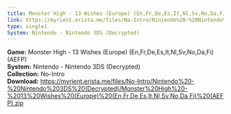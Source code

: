 ```yaml
---
title: Monster High - 13 Wishes (Europe) (En,Fr,De,Es,It,Nl,Sv,No,Da,Fi) (AEFP)
link: https://myrient.erista.me/files/No-Intro/Nintendo%20-%20Nintendo%203DS%20(Decrypted)/Monster%20High%20-%2013%20Wishes%20(Europe)%20(En,Fr,De,Es,It,Nl,Sv,No,Da,Fi)%20(AEFP).zip
type: single1
System: Nintendo - Nintendo 3DS (Decrypted)
---
```

<b>Game:</b> Monster High - 13 Wishes (Europe) (En,Fr,De,Es,It,Nl,Sv,No,Da,Fi) (AEFP)<br>
<b>System:</b> Nintendo - Nintendo 3DS (Decrypted)<br>
<b>Collection:</b> No-Intro<br>
<b>Download:</b> https://myrient.erista.me/files/No-Intro/Nintendo%20-%20Nintendo%203DS%20(Decrypted)/Monster%20High%20-%2013%20Wishes%20(Europe)%20(En,Fr,De,Es,It,Nl,Sv,No,Da,Fi)%20(AEFP).zip